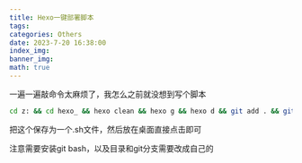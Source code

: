 ```yaml
---
title: Hexo一键部署脚本
tags: 
categories: Others
date: 2023-7-20 16:38:00
index_img: 
banner_img: 
math: true
---
```




一遍一遍敲命令太麻烦了，我怎么之前就没想到写个脚本



```sh
cd z: && cd hexo_ && hexo clean && hexo g && hexo d && git add . && git commit -m "7" && git push origin hexo_
```



把这个保存为一个.sh文件，然后放在桌面直接点击即可



注意需要安装git bash，以及目录和git分支需要改成自己的